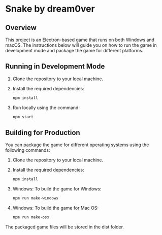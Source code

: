 # Snake by dream0ver

## Overview

This project is an Electron-based game that runs on both Windows and macOS. The instructions below will guide you on how to run the game in development mode and package the game for different platforms.

## Running in Development Mode

1. Clone the repository to your local machine.
2. Install the required dependencies:

   ```bash
   npm install
   ```

3. Run locally using the command:

   ```bash
   npm start
   ```

## Building for Production

You can package the game for different operating systems using the following commands:

1. Clone the repository to your local machine.
2. Install the required dependencies:

   ```bash
   npm install
   ```

4. Windows: To build the game for Windows:

   ```bash
   npm run make-windows
   ```

5. Windows: To build the game for Mac OS:

   ```bash
   npm run make-osx
   ```

The packaged game files will be stored in the dist folder.
